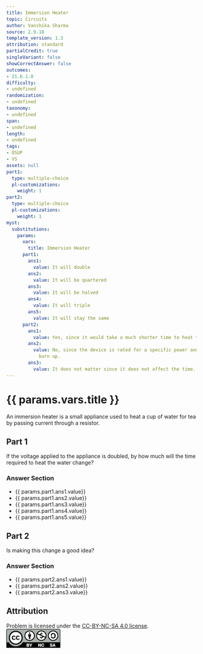```yaml
---
title: Immersion Heater
topic: Circuits
author: Vanshika Sharma
source: 2.9.18
template_version: 1.3
attribution: standard
partialCredit: true
singleVariant: false
showCorrectAnswer: false
outcomes:
- 21.6.1.0
difficulty:
- undefined
randomization:
- undefined
taxonomy:
- undefined
span:
- undefined
length:
- undefined
tags:
- OSUP
- VS
assets: null
part1:
  type: multiple-choice
  pl-customizations:
    weight: 1
part2:
  type: multiple-choice
  pl-customizations:
    weight: 1
myst:
  substitutions:
    params:
      vars:
        title: Immersion Heater
      part1:
        ans1:
          value: It will double
        ans2:
          value: It will be quartered
        ans3:
          value: It will be halved
        ans4:
          value: It will triple
        ans5:
          value: It will stay the same
      part2:
        ans1:
          value: Yes, since it would take a much shorter time to heat the water.
        ans2:
          value: No, since the device is rated for a specific power and could possibly
            burn up.
        ans3:
          value: It does not matter since it does not affect the time.
---
```

# {{ params.vars.title }}
An immersion heater is a small appliance used to heat a cup of water for tea by passing current through a resistor.

## Part 1

If the voltage applied to the appliance is doubled, by how much will the time required to heat the water change?

### Answer Section

- {{ params.part1.ans1.value}}
- {{ params.part1.ans2.value}}
- {{ params.part1.ans3.value}}
- {{ params.part1.ans4.value}}
- {{ params.part1.ans5.value}}

## Part 2

Is making this change a good idea?

### Answer Section

- {{ params.part2.ans1.value}}
- {{ params.part2.ans2.value}}
- {{ params.part2.ans3.value}}

## Attribution

Problem is licensed under the [CC-BY-NC-SA 4.0 license](https://creativecommons.org/licenses/by-nc-sa/4.0/).<br> ![The Creative Commons 4.0 license requiring attribution-BY, non-commercial-NC, and share-alike-SA license.](https://raw.githubusercontent.com/firasm/bits/master/by-nc-sa.png)